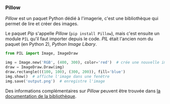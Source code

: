 ### Pillow

_Pillow_ est un paquet Python dédié à l'imagerie, c'est une bibliothèque qui permet de lire et créer des images.

Le paquet _Pip_ s'appelle _Pillow_ (`pip install Pillow`), mais c'est ensuite un module `PIL` qu'il faut importer depuis le code.
_PIL_ était l'ancien nom du paquet (en Python 2), _Python Image Libary_.

```python
from PIL import Image, ImageDraw

img = Image.new('RGB', (400, 300), color='red')  # crée une nouvelle image
draw = ImageDraw.Draw(img)
draw.rectangle(((100, 100), (300, 200)), fill='blue')
img.show()  # affiche l'image dans une fenêtre
img.save('output.png')  # enregistre l'image
```

Des informations complémentaires sur _Pillow_ peuvent être trouvée dans [la documentation de la bibliothèque](https://pillow.readthedocs.io/en/stable/).
